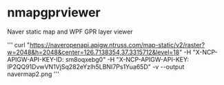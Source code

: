 # nmapgprviewer
Naver static map and WPF GPR layer viewer


''' curl "https://naveropenapi.apigw.ntruss.com/map-static/v2/raster?w=2048&h=2048&center=126.7138354,37.3315712&level=18" -H "X-NCP-APIGW-API-KEY-ID: sm8oqxebg0" -H "X-NCP-APIGW-API-KEY: IP2QQ91DvwVN1VjSq282eYzIh5LBNI7Ps1Yua65D" -v --output navermap2.png
'''
